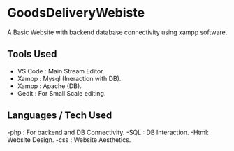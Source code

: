 # GoodsDeliveryWebiste
A Basic Website with backend database connectivity using xampp software.

## Tools Used 
 - VS Code : Main Stream Editor.
 - Xampp : Mysql (Ineraction with DB).
 - Xampp : Apache (DB).
 - Gedit : For Small Scale editing.
 
## Languages / Tech Used 
  -php : For backend and DB Connectivity.
  -SQL : DB Interaction.
  -Html: Website Design.
  -css : Website Aesthetics.
